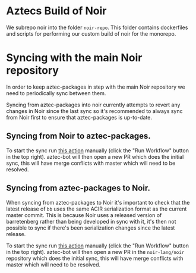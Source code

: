 # Aztecs Build of Noir

We subrepo noir into the folder `noir-repo`.
This folder contains dockerfiles and scripts for performing our custom build of noir for the monorepo.

# Syncing with the main Noir repository

In order to keep aztec-packages in step with the main Noir repository we need to periodically sync between them.

Syncing from aztec-packages into noir currently attempts to revert any changes in Noir since the last sync so it's recommended to always sync from Noir first to ensure that aztec-packages is up-to-date.

## Syncing from Noir to aztec-packages.

To start the sync run [this action](https://github.com/AztecProtocol/aztec-packages/actions/workflows/pull-noir.yml) manually (click the "Run Workflow" button in the top right). aztec-bot will then open a new PR which does the initial sync, this will have merge conflicts with master which will need to be resolved.

## Syncing from aztec-packages to Noir.

When syncing from aztec-packages to Noir it's important to check that the latest release of `bb` uses the same ACIR serialization format as the current master commit. This is because Noir uses a released version of barretenberg rather than being developed in sync with it, it's then not possible to sync if there's been serialization changes since the latest release.

To start the sync run [this action](https://github.com/AztecProtocol/aztec-packages/actions/workflows/mirror-noir-subrepo.yml) manually (click the "Run Workflow" button in the top right). aztec-bot will then open a new PR in the `noir-lang/noir` repository which does the initial sync, this will have merge conflicts with master which will need to be resolved.
